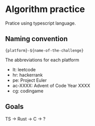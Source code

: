 # Algorithm practice

Pratice using typescript language.

## Naming convention

`{platform}-${name-of-the-challenge}`

The abbreviations for each platform
- lt: leetcode
- hr: hackerrank
- pe: Project Euler
- ac-XXXX: Advent of Code Year XXXX
- cg: codingame

## Goals

TS -> Rust -> C -> ?

